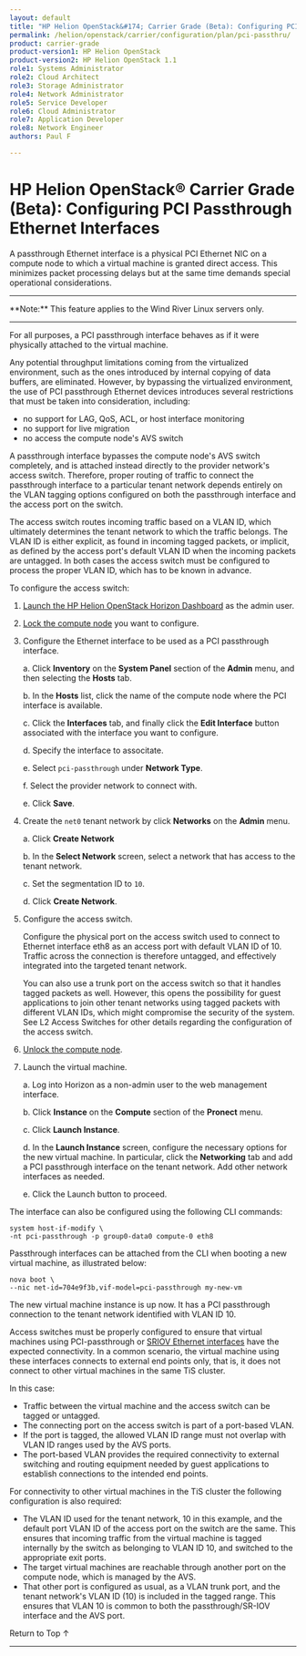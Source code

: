 ```yaml
---
layout: default
title: "HP Helion OpenStack&#174; Carrier Grade (Beta): Configuring PCI Passthrough Ethernet Interfaces"
permalink: /helion/openstack/carrier/configuration/plan/pci-passthru/
product: carrier-grade
product-version1: HP Helion OpenStack
product-version2: HP Helion OpenStack 1.1
role1: Systems Administrator 
role2: Cloud Architect 
role3: Storage Administrator 
role4: Network Administrator 
role5: Service Developer 
role6: Cloud Administrator 
role7: Application Developer 
role8: Network Engineer 
authors: Paul F

---
```

<!--UNDER REVISION-->

<script>

function PageRefresh {
onLoad="window.refresh"
}

PageRefresh();

</script>

<!-- <p style="font-size: small;"> <a href="/helion/openstack/carrier/services/imaging/overview/">&#9664; PREV</a> | <a href="/helion/openstack/carrier/services/overview/">&#9650; UP</a> | <a href="/helion/openstack/carrier/services/object/overview/"> NEXT &#9654</a> </p> -->

# HP Helion OpenStack&#174; Carrier Grade (Beta): Configuring PCI Passthrough Ethernet Interfaces
<!-- From the Titanium Server Admin Guide -->

A passthrough Ethernet interface is a physical PCI Ethernet NIC on a compute node to which a virtual machine is granted direct access. This minimizes packet processing delays but at the same time demands special operational considerations.

<hr>
**Note:** This feature applies to the Wind River Linux servers only.
<hr>

For all purposes, a PCI passthrough interface behaves as if it were physically attached to the virtual machine.

Any potential throughput limitations coming from the virtualized environment, such as the ones introduced by internal copying of data buffers, are eliminated. However, by bypassing the virtualized environment, the use of PCI passthrough Ethernet devices introduces several restrictions that must be taken into consideration, including:

* no support for LAG, QoS, ACL, or host interface monitoring
* no support for live migration
* no access the compute node's AVS switch

A passthrough interface bypasses the compute node's AVS switch completely, and is attached instead directly to the provider network's access switch. Therefore, proper routing of traffic to connect the passthrough interface to a particular tenant network depends entirely on the VLAN tagging options configured on both the passthrough interface and the access port on the switch.

The access switch routes incoming traffic based on a VLAN ID, which ultimately determines the tenant network to which the traffic belongs. The VLAN ID is either explicit, as found in incoming tagged packets, or implicit, as defined by the access port's default VLAN ID when the incoming packets are untagged. In both cases the access switch must be configured to process the proper VLAN ID, which has to be known in advance.

To configure the access switch:

1. [Launch the HP Helion OpenStack Horizon Dashboard](/helion/openstack/carrier/dashboard/login/) as the admin user.

2. [Lock the compute node](/helion/openstack/carrier/admin/host/management/inventory/lock/) you want to configure.

3. Configure the Ethernet interface to be used as a PCI passthrough interface.

	a. Click **Inventory** on the **System Panel** section of the **Admin** menu, and then selecting the **Hosts** tab. 

	b. In the **Hosts** list, click the name of the compute node where the PCI interface is available. 

	c. Click the **Interfaces** tab, and finally click the **Edit Interface** button associated with the interface you want to configure. 

	d. Specify the interface to associtate.

	e. Select `pci-passthrough` under **Network Type**.

	f. Select the provider network to connect with.

	e. Click **Save**.

4. Create the `net0` tenant network by click **Networks** on the **Admin** menu.

	a. Click **Create Network** 

	b. In the **Select Network** screen, select a network that has access to the tenant network.

	c. Set the segmentation ID to `10`.

	d. Click **Create Network**.

5. Configure the access switch.

	Configure the physical port on the access switch used to connect to Ethernet interface eth8 as an access port with default VLAN ID of 10. Traffic across the connection is therefore untagged, and effectively integrated into the targeted tenant network.

	You can also use a trunk port on the access switch so that it handles tagged packets as well. However, this opens the possibility for guest applications to join other tenant networks using tagged packets with different VLAN IDs, which might compromise the security of the system. See L2 Access Switches for other details regarding the configuration of the access switch.

6. [Unlock the compute node](/helion/openstack/carrier/admin/host/management/inventory/lock/).

7. Launch the virtual machine.

	a. Log into Horizon as a non-admin user to the web management interface.

	b. Click **Instance** on the **Compute** section of the **Pronect** menu. 

	c. Click **Launch Instance**.

	d. In the **Launch Instance** screen, configure the necessary options for the new virtual machine. In particular, click the **Networking** tab and add a PCI passthrough interface on the tenant network. Add other network interfaces as needed.

	e. Click the Launch button to proceed.

The interface can also be configured using the following CLI commands:

	system host-if-modify \
	-nt pci-passthrough -p group0-data0 compute-0 eth8

Passthrough interfaces can be attached from the CLI when booting a new virtual machine, as illustrated below:

	nova boot \
	--nic net-id=704e9f3b,vif-model=pci-passthrough my-new-vm

The new virtual machine instance is up now. It has a PCI passthrough connection to the tenant network identified with VLAN ID 10.

Access switches must be properly configured to ensure that virtual machines using PCI-passthrough or [SRIOV Ethernet interfaces](/helion/openstack/carrier/configuration/plan/sr-iov/) have the expected connectivity. In a common scenario, the virtual machine using these interfaces connects to external end points only, that is, it does not connect to other virtual machines in the same TiS cluster. 

In this case:

* Traffic between the virtual machine and the access switch can be tagged or untagged.
* The connecting port on the access switch is part of a port-based VLAN.
* If the port is tagged, the allowed VLAN ID range must not overlap with VLAN ID ranges used by the AVS ports.
* The port-based VLAN provides the required connectivity to external switching and routing equipment needed by
guest applications to establish connections to the intended end points.

For connectivity to other virtual machines in the TiS cluster the following configuration is also required:

* The VLAN ID used for the tenant network, 10 in this example, and the default port VLAN ID of the access port on the switch are the same. This ensures that incoming traffic from the virtual machine is tagged internally by the switch as belonging to VLAN ID 10, and switched to the appropriate exit ports.
* The target virtual machines are reachable through another port on the compute node, which is managed by the
AVS.
* That other port is configured as usual, as a VLAN trunk port, and the tenant network's VLAN ID (10) is included in the tagged range. This ensures that VLAN 10 is common to both the passthrough/SR-IOV interface and the AVS port.


<a href="#top" style="padding:14px 0px 14px 0px; text-decoration: none;"> Return to Top &#8593; </a>
 
----